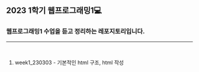 ## 2023 1학기 웹프로그래밍1💻

### 웹프로그래밍1 수업을 듣고 정리하는 레포지토리입니다.
---
<br>

1. week1_230303 - 기본적인 html 구조, html 작성
